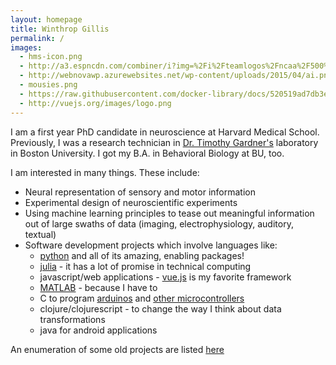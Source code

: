 ```yaml
---
layout: homepage
title: Winthrop Gillis
permalink: /
images:
  - hms-icon.png
  - http://a3.espncdn.com/combiner/i?img=%2Fi%2Fteamlogos%2Fncaa%2F500%2F104.png
  - http://webnovawp.azurewebsites.net/wp-content/uploads/2015/04/ai.png
  - mousies.png
  - https://raw.githubusercontent.com/docker-library/docs/520519ad7db3ea9fd5d3590e836c839a0ffd6f19/julia/logo.png
  - http://vuejs.org/images/logo.png
---
```


I am a first year PhD candidate in neuroscience at Harvard Medical School.
Previously, I was a research technician in [Dr. Timothy Gardner's](http://people.bu.edu/timothyg/) laboratory in Boston University.
I got my B.A. in Behavioral Biology at BU, too.


I am interested in many things. These include:
- Neural representation of sensory and motor information
- Experimental design of neuroscientific experiments
- Using machine learning principles to tease out meaningful information out of large swaths of data (imaging, electrophysiology, auditory, textual)
- Software development projects which involve languages like:
  - [python](https://www.python.org/) and all of its amazing, enabling packages!
  - [julia](http://julialang.org/) - it has a lot of promise in technical computing
  - javascript/web applications - [vue.js](http://vuejs.org/v2/guide/) is my favorite framework
  - [MATLAB](https://www.mathworks.com/products/matlab.html) - because I have to
  - C to program [arduinos](https://www.arduino.cc/en/Main/arduinoBoardUno) and [other microcontrollers](https://www.pjrc.com/teensy/teensy31.html)
  - clojure/clojurescript - to change the way I think about data transformations
  - java for android applications

An enumeration of some old projects are listed [here](/software/)
